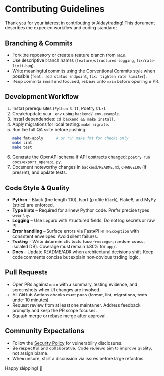 # Contributing Guidelines

Thank you for your interest in contributing to Aidaytrading! This document describes the expected workflow and coding standards.

## Branching & Commits

- Fork the repository or create a feature branch from `main`.
- Use descriptive branch names (`feature/structured-logging`, `fix/rate-limit-bug`).
- Write meaningful commits using the Conventional Commits style when possible (`feat: add status endpoint`, `fix: tighten rate limiter`).
- Keep commits small and focused; rebase onto `main` before opening a PR.

## Development Workflow

1. Install prerequisites (`Python 3.11`, Poetry ≥1.7).
2. Create/update your `.env` using `backend/.env.example`.
3. Install dependencies: `cd backend && make install`.
4. Apply migrations for local testing: `make migrate`.
5. Run the full QA suite before pushing:
   ```bash
   make fmt-apply      # or run make fmt for checks only
   make lint
   make test
   ```
6. Generate the OpenAPI schema if API contracts changed: `poetry run docs/export_openapi.py`.
7. Document noteworthy changes in `backend/README.md`, `CHANGELOG` (if present), and update tests.

## Code Style & Quality

- **Python** – Black (line length 100), Isort (profile `black`), Flake8, and MyPy (strict) are enforced.
- **Type hints** – Required for all new Python code. Prefer precise types over `Any`.
- **Logging** – Use Loguru with structured fields. Do not log secrets or raw PII.
- **Error handling** – Surface errors via FastAPI `HTTPException` with consistent envelopes. Avoid silent failures.
- **Testing** – Write deterministic tests (use `freezegun`, random seeds, isolated DB). Coverage must remain ≥80% for `app/`.
- **Docs** – Update README/ADR when architectural decisions shift. Keep code comments concise but explain non-obvious trading logic.

## Pull Requests

- Open PRs against `main` with a summary, testing evidence, and screenshots when UI changes are involved.
- All GitHub Actions checks must pass (format, lint, migrations, tests under 10 minutes).
- Request review from at least one maintainer. Address feedback promptly and keep the PR scope focused.
- Squash merge or rebase merge after approval.

## Community Expectations

- Follow the [Security Policy](SECURITY.md) for vulnerability disclosures.
- Be respectful and collaborative. Code reviews aim to improve quality, not assign blame.
- When unsure, start a discussion via issues before large refactors.

Happy shipping! 🚀
